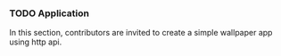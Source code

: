 ### TODO Application

In this section, contributors are invited to create a simple wallpaper app using http api.
